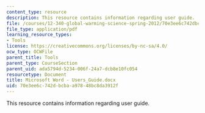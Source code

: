 ```yaml
---
content_type: resource
description: This resource contains information regarding user guide.
file: /courses/12-340-global-warming-science-spring-2012/70e3ee6c742dbcbaa97848bc8da3912f_MIT12_340S12_Users_Guide.pdf
file_type: application/pdf
learning_resource_types:
- Tools
license: https://creativecommons.org/licenses/by-nc-sa/4.0/
ocw_type: OCWFile
parent_title: Tools
parent_type: CourseSection
parent_uid: ada5794d-5234-006f-24a7-dcb8e10fc054
resourcetype: Document
title: Microsoft Word - Users_Guide.docx
uid: 70e3ee6c-742d-bcba-a978-48bc8da3912f
---
```

This resource contains information regarding user guide.